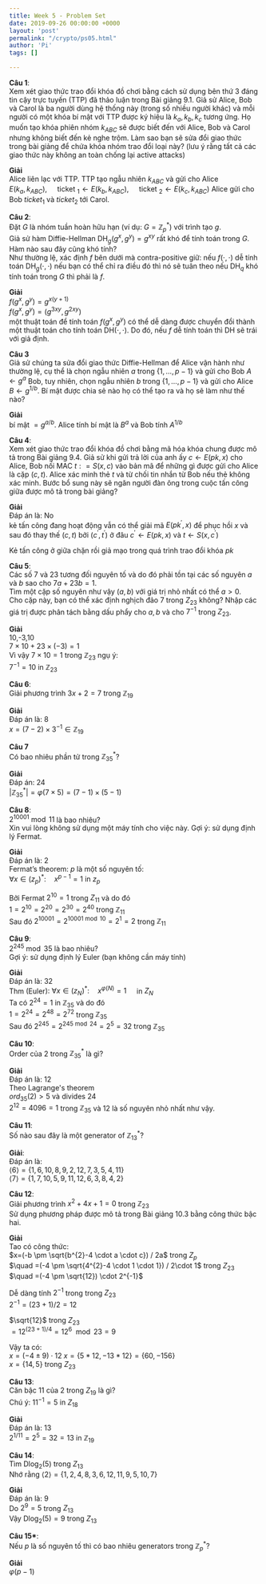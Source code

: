```yaml
---
title: Week 5 - Problem Set
date: 2019-09-26 00:00:00 +0000
layout: 'post'
permalink: "/crypto/ps05.html"
author: 'Pi'
tags: []

---
```


<b>Câu 1</b>:<br/>
Xem xét giao thức trao đổi khóa đồ chơi bằng cách sử dụng bên thứ 3 đáng tin cậy trực tuyến (TTP) đã thảo luận trong Bài giảng 9.1. Giả sử Alice, Bob và Carol là ba người dùng hệ thống này (trong số nhiều người khác) và mỗi người có một khóa bí mật với TTP được ký hiệu là $k_a, k_b, k_c$ tương ứng. Họ muốn tạo khóa phiên nhóm $k_ {ABC}$ sẽ được biết đến với Alice, Bob và Carol nhưng không biết đến kẻ nghe trộm. Làm sao bạn sẽ sửa đổi giao thức trong bài giảng để chứa khóa nhóm trao đổi loại này? (lưu ý rằng tất cả các giao thức này không an toàn chống lại active attacks)

<b>Giải</b><br/>
Alice liên lạc với TTP. TTP tạo ngẫu nhiên $k_{ABC}$ và gửi cho Alice<br/>
$E\left(k_{a}, k_{A B C}\right), \quad$ ticket $_{1} \leftarrow E\left(k_{b}, k_{A B C}\right), \quad$ ticket $_{2} \leftarrow E\left(k_{c}, k_{A B C}\right)$
Alice gửi cho Bob $ticket_1$ và $ticket_2$ tới Carol.

<b>Câu 2</b>:<br/>
Đặt $G$ là nhóm tuần hoàn hữu hạn (ví dụ: $G=\mathbb{Z}_{p}^{*}$) với trình tạo $g$.<br/>
Giả sử hàm Diffie-Hellman $\mathrm{DH}_{g}\left(g^{x}, g^{y}\right)=g^{x y}$ rất khó để tính toán trong $G$. Hàm nào sau đây cũng khó tính?<br/>
Như thường lệ, xác định $f$ bên dưới mà contra-positive giữ: nếu $f(\cdot, \cdot)$ dễ tính toán $\mathrm{DH}_{g}(\cdot, \cdot)$ nếu bạn có thể chỉ ra điều đó thì nó sẽ tuân theo nếu $\mathrm{D} \mathrm{H}_{q}$ khó tính toán trong $G$ thì phải là $f$.

<b>Giải</b><br/>
$f\left(g^{x}, g^{y}\right)=g^{x(y+1)}$<br/>
$f\left(g^{x}, g^{y}\right)=\left(g^{3 x y}, g^{2 x y}\right)$<br/>
một thuật toán để tính toán $f\left(g^{x}, g^{y}\right)$ có thể dễ dàng được chuyển đổi thành một thuật toán cho tính toán $\mathrm{DH}(\cdot, \cdot)$. Do đó, nếu $f$ dễ tính toán thì $\mathrm{DH}$ sẽ trái với giả định.

<b>Câu 3</b><br/>
Giả sử chúng ta sửa đổi giao thức Diffie-Hellman để Alice vận hành như thường lệ, cụ thể là chọn ngẫu nhiên $a$ trong $\{1, \ldots, p-1\}$ và gửi cho Bob $A \leftarrow g^{a}$ Bob, tuy nhiên, chọn ngẫu nhiên $b$ trong $\{1, \ldots, p-1\}$ và gửi cho Alice $B \leftarrow g^{1/b}$. Bí mật được chia sẻ nào họ có thể tạo ra và họ sẽ làm như thế nào?

<b>Giải</b><br/>
bí mật $= g ^ {a / b}$. Alice tính bí mật là $B^{a}$ và Bob tính $A^{1 / b}$

<b>Câu 4</b>:<br/>
Xem xét giao thức trao đổi khóa đồ chơi bằng mã hóa khóa chung được mô tả trong Bài giảng 9.4. Giả sử khi gửi trả lời của anh ấy $c ← E (pk, x)$ cho Alice, Bob nối MAC $t: = S (x, c)$ vào bản mã để những gì được gửi cho Alice là cặp $(c, t)$. Alice xác minh thẻ $t$ và từ chối tin nhắn từ Bob nếu thẻ không xác minh. Bước bổ sung này sẽ ngăn người đàn ông trong cuộc tấn công giữa được mô tả trong bài giảng?

<b>Giải</b><br/>
Đáp án là: No<br/>
kẻ tấn công đang hoạt động vẫn có thể giải mã $E\left(p k^{\prime}, x\right)$ để phục hồi $x$ và sau đó thay thế $(c, t)$ bởi $\left(c^{\prime}, t^{\prime}\right)$ ở đâu $c^{\prime} \leftarrow E(p k, x)$ và $t \leftarrow S\left(x, c^{\prime}\right)$

Kẻ tấn công ở giữa chặn rồi giả mạo trong quá trình trao đổi khóa $pk$

<b>Câu 5</b>:<br/>
Các số $7$ và $23$ tương đối nguyên tố và do đó phải tồn tại các số nguyên $a$ và $b$ sao cho $7a + 23b = 1$.<br/>
Tìm một cặp số nguyên như vậy $(a, b)$ với giá trị nhỏ nhất có thể $a> 0$.<br/>
Cho cặp này, bạn có thể xác định nghịch đảo $7$ trong $Z_{23}$ không?
Nhập các giá trị được phân tách bằng dấu phẩy cho $a,b$ và cho $7 ^ {- 1}$  trong $Z_{23}$.

<b>Giải</b><br/>
10,-3,10<br/>
$7 \times 10+23 \times(-3)=1$<br/>
Vì vậy $7 \times 10=1$ trong $\mathbb{Z}_{23}$ ngụ ý:<br/>
$7^{-1}=10$ in $\mathbb{Z}_{23}$

<b>Câu 6</b>:<br/>
Giải phương trình $3 x+2=7$ trong $\mathbb{Z}_{19}$

<b>Giải</b><br/>
Đáp án là: 8<br/>
$x=(7-2) \times 3^{-1} \in \mathbb{Z}_{19}$

<b>Câu 7</b><br/>
Có bao nhiêu phần tử trong $\mathbb{Z}_{35}^{*}$?

<b>Giải</b><br/>
Đáp án: 24<br/>
$\left|\mathbb{Z}_{35}^{*}\right|=\varphi(7 \times 5)=(7-1) \times(5-1)$

<b>Câu 8</b>:<br/>
$2^{10001} \bmod 11$ là bao nhiêu?<br/>
Xin vui lòng không sử dụng một máy tính cho việc này. Gợi ý: sử dụng định lý Fermat.

<b>Giải</b><br/>
Đáp án là: $2$<br/>
Fermat’s theorem: $p$ là một số nguyên tố:<br/>
$\forall x \in\left(z_{p}\right)^{*} : \quad x^{p-1}=1$ in $z_{p}$<br/>

Bởi Fermat $2 ^ {10} = 1$ trong $Z_{11}$ và do đó<br/>
$1=2^{10}=2^{20}=2^{30}=2^{40}$ trong $\mathbb{Z}_{11}$<br/>
Sau đó $2^{10001}=2^{10001 \bmod 10}=2^{1}=2$ trong $\mathbb{Z}_{11}$

<b>Câu 9</b>:<br/>
$2^{245} \bmod 35$ là bao nhiêu?<br/>
Gợi ý: sử dụng định lý Euler (bạn không cần máy tính)

<b>Giải</b><br/>
Đáp án là: $32$<br/>
Thm (Euler): $\forall x \in\left(z_{N}\right)^{*} : \quad x^{\varphi(N)}=1 \quad$ in $Z_{N}$<br/>
Ta có $2^{24}=1$ in $\mathbb{Z}_{35}$ và do đó<br/>
$1=2^{24}=2^{48}=2^{72}$ trong $\mathbb{Z}_{35}$<br/>
Sau đó $2^{245}=2^{245 \bmod 24}=2^{5}=32$ trong $\mathbb{Z}_{35}$

<b>Câu 10</b>:<br/>
Order của 2 trong $\mathbb{Z}_{35}^{*}$ là gì?

<b>Giải</b><br/>
Đáp án là: 12<br/>
Theo Lagrange's theorem <br/>
$ord_{35}(2)>5$ và divides $24$<br/>
$2^{12}=4096=1$ trong $\mathbb{Z}_{35}$ và 12 là số nguyên nhỏ nhất như vậy.

<b>Câu 11</b>:<br/>
Số nào sau đây là một generator of $\mathbb{Z}_{13}^{*} ?$

<b>Giải</b>:<br/>
Đáp án là:<br/>
$\langle 6\rangle=\{1,6,10,8,9,2,12,7,3,5,4,11\}$<br/>
$\langle 7\rangle=\{1,7,10,5,9,11,12,6,3,8,4,2\}$

<b>Câu 12</b>:<br/>
Giải phương trình $x^{2}+4 x+1=0$ trong $\mathbb{Z}_{23}$<br/>
Sử dụng phương pháp được mô tả trong Bài giảng 10.3 bằng công thức bậc hai.

<b>Giải</b><br/>
Tao có công thức:<br/>
$x=(-b \pm \sqrt{b^{2}-4 \cdot a \cdot c}) / 2a$ trong $Z_{p}$<br/>
$\quad =(-4 \pm \sqrt{4^{2}-4 \cdot 1 \cdot 1}) / 2\cdot 1$  trong $Z_{23}$<br/>
$\quad =(-4 \pm \sqrt{12}) \cdot 2^{-1}$

Dễ dàng tính $2^{-1}$ trong  trong $Z_{23}$<br/>
$2^{-1} = (23+1)/2 = 12$ 

$\sqrt{12}$ trong $Z_{23}$<br/>
$=\mathrm{12}^{(\mathrm{23}+1)/4} = 12^6 \mod 23 = 9$

Vậy ta có:<br/>
$x = (-4 \pm 9) \cdot 12$
$x =  \{5*12, -13*12\} = \{60, -156\}$<br/>
$x = \{14, 5\}$ trong $Z_{23}$

<b>Câu 13</b>:<br/>
Căn bậc 11 của 2 trong $Z_{19}$ là gì?<br/>
Chú ý: $11^{-1}=5$ in $Z_{18}$

<b>Giải</b><br/>
Đáp án là: 13<br/>
$2^{1 / 11}=2^{5}=32=13$ in $\mathbb{Z}_{19}$

<b>Câu 14</b>:<br/>
Tìm $\operatorname{Dlog}_{2}(5)$ trong $Z_{13}$<br/>
Nhớ rằng $\langle 2\rangle=\{1,2,4,8,3,6,12,11,9,5,10,7\}$

<b>Giải</b><br/>
Đáp án là: 9<br/>
Do $2^9 = 5$ trong $Z_{13}$<br/>
Vậy $\operatorname{Dlog}_{2}(5) = 9$ trong $Z_{13}$

<b>Câu 15*</b>:<br/>
Nếu $p$ là số nguyên tố thì có bao nhiêu generators trong $\mathbb{Z}_{p}^{*}$?

<b>Giải</b><br/>
$\varphi(p-1)$
